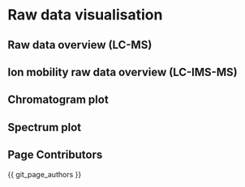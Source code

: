 # Raw data visualisation

## Raw data overview (LC-MS)

## Ion mobility raw data overview (LC-IMS-MS)

## Chromatogram plot

## Spectrum plot

## Page Contributors

{{ git_page_authors }}
